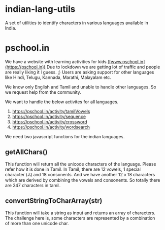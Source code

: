 # indian-lang-utils
A set of utilities to identify characters in various languages available in India.

# pschool.in
We have a website with learning activities for kids.([www.pschool.in](https://pschool.in)) Due to lockdown we are getting lot of traffic and people are really liking it I guess. ;) Users are asking support for other languages like Hindi, Telugu, Kannada, Marathi, Malayalam etc.

We know only English and Tamil and unable to handle other languages. So we request help from the community.

We want to handle the below activites for all languages.

1. https://pschool.in/activity/tamilVowels
2. https://pschool.in/activity/sequence
3. https://pschool.in/activity/crossword
4. https://pschool.in/activity/wordsearch

We need two javascript functions for the indian languages. 

## getAllChars()
This function will return all the unicode characters of the language. Please refer how it is done in Tamil. In Tamil, there are 12 vowels, 1 special character (ஃ)  and 18 consonents. And we have another 12 x 18 characters which are derived by combining the vowels and consonents. So totally there are 247 characters in tamil.

## convertStringToCharArray(str)

This function will take a string as input and returns an array of characters. The challenge here is, some characters are represented by a combination of more than one unicode char.
